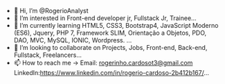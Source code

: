 - 👋 Hi, I’m @RogerioAnalyst
- 👀 I’m interested in Front-end developer jr, Fullstack Jr, Trainee...
- 🌱 I’m currently learning HTML5, CSS3, Bootstrap4, JavaScript Moderno (ES6), Jquery, PHP 7, Framework SLIM, Orientação a Objetos, PDO, DAO, MVC, MySQL, IONIC, Wordpress. ...
- 💞️ I’m looking to collaborate on Projects, Jobs, Front-end, Back-end, Fullstack, Freelancers...
- 📫 How to reach me -> Email: rogerinho.cardosot3@gmail.com
												LinkedIn:https://www.linkedin.com/in/rogerio-cardoso-2b412b167/...

<!---
RogerioAnalyst/RogerioAnalyst is a ✨ special ✨ repository because its `README.md` (this file) appears on your GitHub profile.
You can click the Preview link to take a look at your changes.
--->
